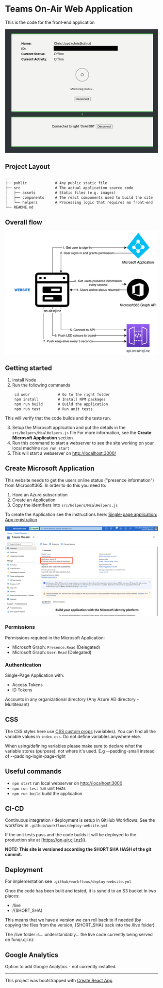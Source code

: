 # Teams On-Air Web Application

This is the code for the front-end application

![](../docs/imgs/web_connected.png)


## Project Layout

    .
    ├── public             # Any public static file
    ├── src                # The actual application source code
    │   ├── assets         # Static files (e.g. images)
    │   ├── components     # The react components used to build the site
    │   └── helpers        # Processing logic that requires no front-end
    └── README.md


## Overall flow
![](../docs/web-flow.png)


## Getting started
1. Install Node
2. Run the following commands
   ```
    cd web/             # Go to the right folder
    npm install         # Install NPM packages
    npm run build       # Build the application
    npm run test        # Run unit tests
   ```

This will verify that the code builds and the tests run.

3. Setup the Microsoft application and put the details in the `src/helpers/MsalHelpers.js` file
   For more information, see the **Create Microsoft Application** section
4. Run this command to start a webserver to see the site working on your local machine
   `npm run start`
5. This will start a webserver on [http://localhost:3000/]()


## Create Microsoft Application
This website needs to get the users online status ("presence information") from Microsoft365. In order to do this you need to:

1. Have an Azure subscription
2. Create an Application
3. Copy the identifiers into `src/helpers/MsalHelpers.js`

To create the Application see the instructions here: [Single-page application: App registration](https://docs.microsoft.com/en-us/azure/active-directory/develop/scenario-spa-app-registration)

![](../docs/imgs/microsoft_application.png)

### Permissions
Permissions required in the Microsoft Application:
 - Microsoft Graph: `Presence.Read` (Delegated)
 - Microsoft Graph: `User.Read` (Delegated)

### Authentication
Single-Page Application with:
 - Access Tokens
 - ID Tokens

Accounts in any organizational directory (Any Azure AD directory - Multitenant)


## CSS
The CSS styles here use [CSS custom props](https://developer.mozilla.org/en-US/docs/Web/CSS/Using_CSS_custom_properties) (variables). You can find all the variable values in `index.css`. Do not define variables anywhere else.

When using/defining variables please make sure to declare _what_ the variable stores (purpose), not where it's used. E.g --padding-small instead of --padding-login-page-right


## Useful commands

 * `npm start` run local webserver on [http://localhost:3000]()
 * `npm run test` run unit tests
 * `npm run build` build the application


## CI-CD
Continuous integration / deployment is setup in GitHub Workflows. See the workflow in `.github/workflows/deploy-website.yml`

If the unit tests pass and the code builds it will be deployed to the production site at [https://on-air.cjl.nz]().

**NOTE: This site is versioned according the SHORT SHA HASH of the git commit.**


## Deployment
For implementation see `.github/workflows/deploy-website.yml`

Once the code has been built and tested, it is sync'd to an S3 bucket in two places:
 - /live
 - /{SHORT_SHA}

This means that we have a version we can roll back to if needed (by copying the files from the version, {SHORT_SHA} back into the /live folder).

The /live folder is... understandably... the live code currently being served on funqr.cjl.nz


## Google Analytics
Option to add Google Analytics - not currently installed.


-------

This project was bootstrapped with [Create React App](https://github.com/facebook/create-react-app).